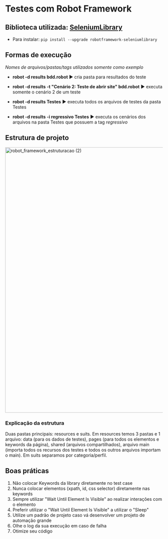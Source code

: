 # Testes com Robot Framework
## Biblioteca utilizada: [SeleniumLibrary](https://robotframework.org/SeleniumLibrary)
- Para instalar: `pip install --upgrade robotframework-seleniumlibrary`

## Formas de execução
*Nomes de arquivos/pastas/tags utilizados somente como exemplo*
- **robot -d results bdd.robot** ▶ cria pasta para resultados do teste

- **robot -d results -t "Cenário 2: Teste de abrir site" bdd.robot** ▶ executa somente o cenário 2 de um teste

- **robot -d results Testes** ▶ executa todos os arquivos de testes da pasta Testes

- **robot -d results -i regressivo Testes** ▶ executa os cenários dos arquivos na pasta Testes que possuem a tag *regressivo*

## Estrutura de projeto
<img width="846" alt="robot_framework_estruturacao (2)" src="https://github.com/user-attachments/assets/2bb0d8f8-20e1-4dc5-b667-44bd436cab5d" />

### Explicação da estrutura 
Duas pastas principais: resources e suits. Em resources temos 3 pastas e 1 arquivo: data (para os dados de testes), pages (para todos os elementos e keywords da página), shared (arquivos compartilhados), arquivo main (importa todos os recursos dos testes e todos os outros arquivos importam o main).
Em suits separamos por categoria/perfil.

## Boas práticas
1. Não colocar Keywords da library diretamente no test case
2. Nunca colocar elementos (xpath, id, css selector) diretamente nas keywords
3. Sempre utilizar "Wait Until Element Is Visible" ao realizar interações com o elemento
4. Preferir utilizar o "Wait Until Element Is Visible" a utilizar o "Sleep"
5. Utilize um padrão de projeto caso vá desenvolver um projeto de automação grande
6. Olhe o log da sua execução em caso de falha
7. Otimize seu código





